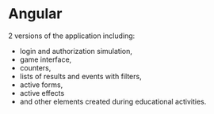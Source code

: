 # Angular
2 versions of the application including: 
- login and authorization simulation, 
- game interface,
- counters,
- lists of results and events with filters,
- active forms,
- active effects 
- and other elements created during educational activities.
